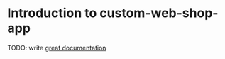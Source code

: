 # Introduction to custom-web-shop-app

TODO: write [great documentation](http://jacobian.org/writing/what-to-write/)
